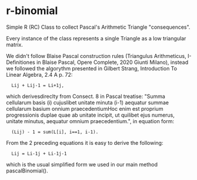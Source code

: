 # r-binomial
Simple R (RC) Class to collect Pascal's Arithmetic Triangle "consequences".

Every instance of the class represents a single Triangle as a low triangular matrix.

We didn't follow Blaise Pascal construction rules (Triangulus Arithmeticus, I-Definitiones in Blaise Pascal, Opere Complete, 2020 Giunti Milano), instead we followed the algorythm presented in Gilbert Strang, Introduction To Linear Algebra, 2.4 A p. 72:

      Lij + Lij-1 = Li+1j, 

which derivesdireclty from Consect. 8 in Pascal treatise: "Summa cellularum basis (i) cujuslibet unitate minuta (i-1) aequatur summae cellularum basium onnium praecedentiumHoc enim est proprium progressionis duplae quae ab unitate incipit, ut quilibet ejus numerus, unitate minutus, aequatur omnium praecedentium.", in equation form:

      (Lij) - 1 = sum(L[i], i==1, i-1).

From the 2 preceding equations it is easy to derive the following:

      Lij = Li-1j + Li-1j-1 

which is the usual simplified form we used in our main method pascalBinomial().
